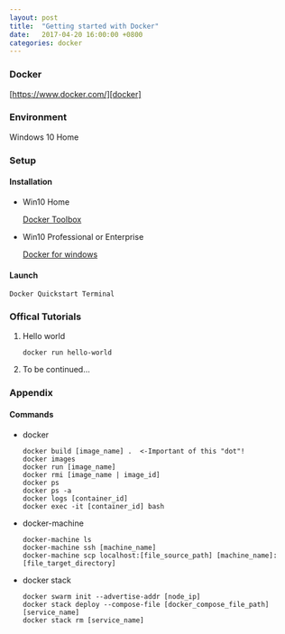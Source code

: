 ```yaml
---
layout: post
title:  "Getting started with Docker"
date:   2017-04-20 16:00:00 +0800
categories: docker
---
```

### Docker
[https://www.docker.com/][docker]

[docker]: https://www.docker.com/

### Environment
Windows 10 Home

### Setup

#### Installation
- Win10 Home

    [Docker Toolbox][docker-toolbox]
    
- Win10 Professional or Enterprise
    
    [Docker for windows][docker-download]
    
[docker-toolbox]: https://www.docker.com/products/docker-toolbox
[docker-download]: https://www.docker.com/docker-windows
    
[jmeter-download]: http://jmeter.apache.org/download_jmeter

#### Launch

    Docker Quickstart Terminal

### Offical Tutorials
1. Hello world

    `docker run hello-world`

2.    To be continued...

### Appendix

#### Commands
-   docker

    ```
    docker build [image_name] .  <-Important of this "dot"!
    docker images
    docker run [image_name]
    docker rmi [image_name | image_id]
    docker ps
    docker ps -a
    docker logs [container_id]
    docker exec -it [container_id] bash
    ```
    
-   docker-machine

    ```
    docker-machine ls
    docker-machine ssh [machine_name]   
    docker-machine scp localhost:[file_source_path] [machine_name]:[file_target_directory]
    ```

-   docker stack
    ```
    docker swarm init --advertise-addr [node_ip]
    docker stack deploy --compose-file [docker_compose_file_path] [service_name]
    docker stack rm [service_name]
    ```
